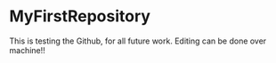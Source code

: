 # MyFirstRepository
This is testing the Github, for all future work.
Editing can be done over machine!!
